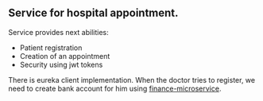 ## Service for hospital appointment.

Service provides next abilities:
* Patient registration
* Creation of an appointment 
* Security using jwt tokens

There is eureka client implementation. When the doctor tries to register, we need to create bank account for him using [finance-microservice](https://github.com/kermakovich/hospital-finance).  

